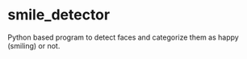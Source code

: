 # smile_detector
Python based program to detect faces and categorize them as happy (smiling) or not. 
